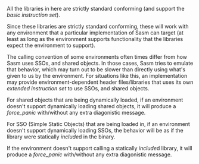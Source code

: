 All the libraries in here are strictly standard conforming (and support the *basic instruction set*).

Since these libraries are strictly standard conforming, these will work with any environment that a particular implementation of Sasm can target (at least as long as the environment supports functionality that the libraries expect the environment to support).

The calling convention of some environments often times differ from how Sasm uses SSOs, and shared objects. In those cases, Sasm tries to emulate that behavior, which may turn out to be slower than directly using what's given to us by the environment. For situations like this, an implementation may provide environment-dependent header files/libraries that uses its own *extended instruction set* to use SSOs, and shared objects.

For shared objects that are being dynamically loaded, if an environment doesn't support dynamically loading shared objects, it will produce a *force_panic* with/without any extra diagonistic message.

For SSO (Simple Static Objects) that are being loaded in, if an environment doesn't support dynamically loading SSOs, the behavior will be as if the library were statically *include*d in the binary.

If the environment doesn't support calling a statically *include*d library, it will produce a *force_panic* with/without any extra diagonistic message.
